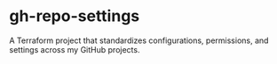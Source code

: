 # gh-repo-settings
A Terraform project that standardizes configurations, permissions, and settings across my GitHub projects.

